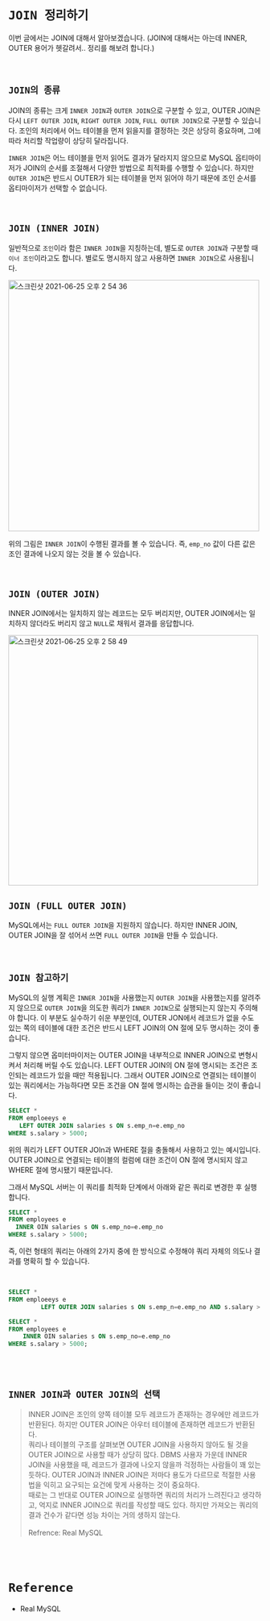 # `JOIN 정리하기`

이번 글에서는 JOIN에 대해서 알아보겠습니다. (JOIN에 대해서는 아는데 INNER, OUTER 용어가 헷갈려서.. 정리를 해보려 합니다.)

<br>

## `JOIN의 종류`

JOIN의 종류는 크게 `INNER JOIN`과 `OUTER JOIN`으로 구분할 수 있고, OUTER JOIN은 다시 `LEFT OUTER JOIN`, `RIGHT OUTER JOIN`, `FULL OUTER JOIN`으로 구분할 수 있습니다.
조인의 처리에서 어느 테이블을 먼저 읽을지를 결정하는 것은 상당히 중요하며, 그에 따라 처리할 작업량이 상당히 달라집니다.

`INNER JOIN`은 어느 테이블을 먼저 읽어도 결과가 달라지지 않으므로 MySQL 옵티마이저가 JOIN의 순서를 조절해서 다양한 방법으로 최적화를 수행할 수 있습니다. 하지만 `OUTER JOIN`은 반드시 OUTER가 되는 테이블을 먼저 읽어야 하기 때문에 조인 순서를 옵티마이저가 선택할 수 없습니다.

<br>

## `JOIN (INNER JOIN)`

일반적으로 `조인`이라 함은 `INNER JOIN`을 지칭하는데, 별도로 `OUTER JOIN`과 구분할 때 `이너 조인`이라고도 합니다. 별로도 명시하지 않고 사용하면 `INNER JOIN`으로 사용됩니다.

<img width="499" alt="스크린샷 2021-06-25 오후 2 54 36" src="https://user-images.githubusercontent.com/45676906/123376325-43574b00-d5c5-11eb-96b3-95be6ef579aa.png">

위의 그림은 `INNER JOIN`이 수행된 결과를 볼 수 있습니다. 즉, `emp_no` 값이 다른 값은 조인 결과에 나오지 않는 것을 볼 수 있습니다.

<br>

## `JOIN (OUTER JOIN)`

INNER JOIN에서는 일치하지 않는 레코드는 모두 버리지만, OUTER JOIN에서는 일치하지 않더라도 버리지 않고 `NULL`로 채워서 결과를 응답합니다.

<img width="497" alt="스크린샷 2021-06-25 오후 2 58 49" src="https://user-images.githubusercontent.com/45676906/123376676-dbedcb00-d5c5-11eb-8620-857f5796e425.png">

<br>

## `JOIN (FULL OUTER JOIN)`

MySQL에서는 `FULL OUTER JOIN`을 지원하지 않습니다. 하지만 INNER JOIN, OUTER JOIN을 잘 섞어서 쓰면 `FULL OUTER JOIN`을 만들 수 있습니다.

<br>

## `JOIN 참고하기`

MySQL의 실행 계획은 `INNER JOIN`을 사용했는지 `OUTER JOIN`을 사용했는지를 알려주지 않으므로 `OUTER JOIN`을 의도한 쿼리가 `INNER JOIN`으로 실행되는지 않는지 주의해야 합니다.
이 부분도 실수하기 쉬운 부분인데, OUTER JON에서 레코드가 없을 수도 있는 쪽의 테이블에 대한 조건은 반드시 LEFT JOIN의 ON 절에 모두 명시하는 것이 좋습니다.

그렇지 않으면 옵미터마이저는 OUTER JOIN을 내부적으로 INNER JOIN으로 변형시켜서 처리해 버릴 수도 있습니다. LEFT OUTER JOIN의 ON 절에 명시되는 조건은 조인되는 레코드가 있을 때만 적용됩니다.
그래서 OUTER JOIN으로 연결되는 테이블이 있는 쿼리에서는 가능하다면 모든 조건을 ON 절에 명시하는 습관을 들이는 것이 좋습니다.

```sql
SELECT *
FROM emploeeys e 
   LEFT OUTER JOIN salaries s ON s.emp_n=e.emp_no
WHERE s.salary > 5000;
```

위의 쿼리가 LEFT OUTER JOIn과 WHERE 절을 충돌해서 사용하고 있는 예시입니다. OUTER JOIN으로 연결되는 테이블의 컬럼에 대한 조건이 ON 절에 명시되지 않고 WHERE 절에 명시됐기 때문입니다.

그래서 MySQL 서버는 이 쿼리를 최적화 단계에서 아래와 같은 쿼리로 변경한 후 실행합니다.

```sql
SELECT *
FROM employees e
  INNER OIN salaries s ON s.emp_no=e.emp_no
WHERE s.salary > 5000;
```

즉, 이런 형태의 쿼리는 아래의 2가지 중에 한 방식으로 수정해야 쿼리 자체의 의도나 결과를 명확히 할 수 있습니다.

<br>

```sql
SELECT *
FROM emploeeys e
         LEFT OUTER JOIN salaries s ON s.emp_n=e.emp_no AND s.salary > 5000;

SELECT *
FROM employees e
    INNER OIN salaries s ON s.emp_no=e.emp_no
WHERE s.salary > 5000;
```

<br> <br>

## `INNER JOIN과 OUTER JOIN의 선택`

> INNER JOIN은 조인의 양쪽 테이블 모두 레코드가 존재하는 경우에만 레코드가 반환된다. 하지만 OUTER JOIN은 아우터 테이블에 존재하면 레코드가 반환된다.  
> 쿼리나 테이블의 구조를 살펴보면 OUTER JOIN을 사용하지 않아도 될 것을 OUTER JOIN으로 사용할 때가 상당히 많다.
> DBMS 사용자 가운데 INNER JOIN을 사용했을 때, 레코드가 결과에 나오지 않을까 걱정하는 사람들이 꽤 있는 듯하다. OUTER JOIN과 INNER JOIN은 저마다 용도가 다르므로 적절한 사용법을 익히고 요구되는 요건에 맞게 사용하는 것이 중요하다.
> <br>
> 때로는 그 반대로 OUTER JOIN으로 실행하면 쿼리의 처리가 느려진다고 생각하고, 억지로 INNER JOIN으로 쿼리를 작성할 때도 있다.
> 하지만 가져오는 쿼리의 결과 건수가 같다면 성능 차이는 거의 생하지 않는다.
> <br> <br>
> Refrence: Real MySQL

<br> <br>

# `Reference`

- Real MySQL